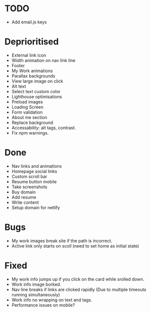 # TODO
- Add email.js keys

# Deprioritised
- External link icon
- Width animation on nav link line
- Footer
- My Work animations
- Parallax backgrounds
- View large image on click
- Alt text
- Select text custom color
- Lighthouse optimisations
- Preload images
- Loading Screen
- Form validation
- About me section
- Replace background
- Accessability: alt tags, contrast.
- Fix npm warnings.

# Done
- Nav links and animations
- Homepage social links
- Custom scroll bar
- Resume button mobile
- Take screenshots
- Buy domain
- Add resume
- Write content
- Setup domain for netlify

# Bugs
- My work images break site if the path is incorrect.
- Active link only starts on scoll (need to set home as initial state)


# Fixed
- My work info jumps up if you click on the card while srolled down.
- Work info image borked.
- Nav line breaks if links are clicked rapidly (Due to multiple timeouts running simultaneously)
- Work info no wrapping on text and tags.
- Performance issues on mobile?